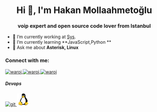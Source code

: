 <h1 align="center">Hi 👋, I'm Hakan Mollaahmetoğlu</h1>
<h3 align="center">voip expert and open source code lover from Istanbul</h3>

- 🔭 I’m currently working at [Sys](https://www.sys.com.tr/).
- 🌱 I’m currently learning **JavaScript,Python ** 
- 💬 Ask me about **Asterisk, Linux**

<h3 align="left">Connect with me:</h3>
<p align="left">
  <a href="https://twitter.com/_hakan_molla" target="blank">
    <img
      align="center"
      src="https://cdns.iconmonstr.com/wp-content/assets/preview/2012/240/iconmonstr-twitter-2.png"
      alt="waroi"
      height="40"
      width="40"
    />
  </a>
  <a href="https://www.linkedin.com/in/hakan-mollaahmeto%C4%9Flu-09473948/" target="blank">
    <img
      align="center"
      src="https://cdns.iconmonstr.com/wp-content/assets/preview/2012/240/iconmonstr-linkedin-2.png"
      alt="waroi"
      height="40"
      width="40"
    />
  </a>
  <a href="https://www.instagram.com/hakanmollaahmetoglu/" target="blank">
    <img
      align="center"
      src="https://cdns.iconmonstr.com/wp-content/assets/preview/2016/240/iconmonstr-instagram-12.png](https://img.freepik.com/free-vector/instagram-icon_1057-2227.jpg)"
      alt="waroi"
      height="40"
      width="40"
    />
  </a>
  
 



<h5>Devops</h5>
<p align="left">
  <a href="https://www.asterisk.org/" target="_blank">
    <img
      src="https://www.asterisk.org/wp-content/uploads/asterisk-logo.png"
      alt="git"
      width="40"
      height="40"
    />
  </a>
  <a href="https://www.linux.org/" target="_blank">
    <img
      src="https://raw.githubusercontent.com/devicons/devicon/master/icons/linux/linux-original.svg"
      alt="linux"
      width="40"
      height="40"
    />
  </a>
